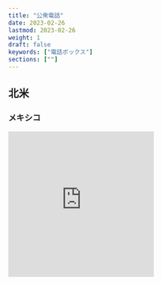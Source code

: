 ```yaml
---
title: "公衆電話"
date: 2023-02-26
lastmod: 2023-02-26
weight: 1
draft: false
keywords: ["電話ボックス"]
sections: [""]
---
```


## 北米
### メキシコ
<div class="googlemap-if">
<iframe src="https://www.google.com/maps/embed?pb=!4v1677460041217!6m8!1m7!1sAM6Ss0JRvO6OWXAfdUdEJg!2m2!1d19.04731589343231!2d-98.19694546192352!3f331.3406969278092!4f-15.529395258785343!5f3.092082257537467" width="295" height="295" style="border:0;" allowfullscreen="" loading="lazy" referrerpolicy="no-referrer-when-downgrade"></iframe>
</div>
